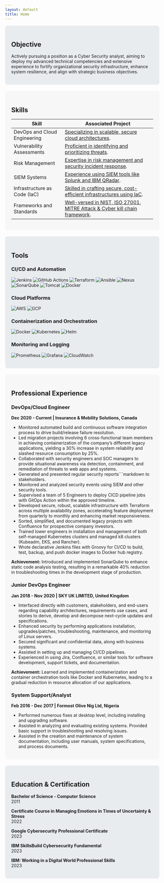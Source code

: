 ```yaml
---
layout: default
title: Home
---
```


<section id="objective" class="home-section" style="background-color: #e9ecef; padding: 20px; border-radius: 8px; margin-bottom: 20px;">
  <h2>Objective</h2>
  <p>Actively pursuing a position as a Cyber Security analyst, aiming to deploy my advanced technical competencies and extensive experience to fortify organizational security infrastructure, enhance system resilience, and align with strategic business objectives.</p>
</section>

<section id="skills" class="home-section" style="background-color: #f7f7f7; padding: 20px; border-radius: 8px; margin-bottom: 20px;">
  <h2 id="skills">Skills</h2>
  <table class="table table-striped">
    <thead>
      <tr>
        <th>Skill</th>
        <th>Associated Project</th>
      </tr>
    </thead>
    <tbody>
      <tr>
        <td>DevOps and Cloud Engineering</td>
        <td><a href="https://github.com/yourusername/devops-cloud-engineering">Specializing in scalable, secure cloud architectures</a>.</td>
      </tr>
      <tr>
        <td>Vulnerability Assessments</td>
        <td><a href="https://github.com/yourusername/vulnerability-assessments">Proficient in identifying and prioritizing threats</a>.</td>
      </tr>
      <tr>
        <td>Risk Management</td>
        <td><a href="https://github.com/yourusername/risk-management">Expertise in risk management and security incident response</a>.</td>
      </tr>
      <tr>
        <td>SIEM Systems</td>
        <td><a href="https://github.com/yourusername/siem-systems">Experience using SIEM tools like Splunk and IBM QRadar</a>.</td>
      </tr>
      <tr>
        <td>Infrastructure as Code (IaC)</td>
        <td><a href="https://github.com/yourusername/terraform-infrastructure">Skilled in crafting secure, cost-efficient infrastructures using IaC</a>.</td>
      </tr>
      <tr>
        <td>Frameworks and Standards</td>
        <td><a href="https://github.com/yourusername/frameworks-standards">Well-versed in NIST, ISO 27001, MITRE Attack & Cyber kill chain framework</a>.</td>
      </tr>
    </tbody>
  </table>
</section>

<section id="tools" class="home-section" style="background-color: #e9ecef; padding: 20px; border-radius: 8px; margin-bottom: 20px;">
  <h2 id="tools">Tools</h2>
  <h3>CI/CD and Automation</h3>
  <p>
    <img src="https://img.shields.io/badge/-Jenkins-D24939?&style=for-the-badge&logo=Jenkins&logoColor=white" alt="Jenkins">
    <img src="https://img.shields.io/badge/-GitHub_Actions-2088FF?&style=for-the-badge&logo=GitHub-Actions&logoColor=white" alt="GitHub Actions">
    <img src="https://img.shields.io/badge/-Terraform-623CE4?&style=for-the-badge&logo=Terraform&logoColor=white" alt="Terraform">
    <img src="https://img.shields.io/badge/-Ansible-EE0000?&style=for-the-badge&logo=Ansible&logoColor=white" alt="Ansible">
    <img src="https://img.shields.io/badge/-Nexus-4E73B9?&style=for-the-badge&logo=Sonatype&logoColor=white" alt="Nexus">
    <img src="https://img.shields.io/badge/-SonarQube-4E9BCD?&style=for-the-badge&logo=SonarQube&logoColor=white" alt="SonarQube">
    <img src="https://img.shields.io/badge/-Tomcat-F8DC75?&style=for-the-badge&logo=Apache%20Tomcat&logoColor=black" alt="Tomcat">
    <img src="https://img.shields.io/badge/-Docker-2496ED?&style=for-the-badge&logo=Docker&logoColor=white" alt="Docker">
  </p>

  <h3>Cloud Platforms</h3>
  <p>
    <img src="https://img.shields.io/badge/-AWS-232F3E?&style=for-the-badge&logo=Amazon-AWS&logoColor=white" alt="AWS">
    <img src="https://img.shields.io/badge/-GCP-4285F4?&style=for-the-badge&logo=Google-Cloud&logoColor=white" alt="GCP">
  </p>

  <h3>Containerization and Orchestration</h3>
  <p>
    <img src="https://img.shields.io/badge/-Docker-2496ED?&style=for-the-badge&logo=Docker&logoColor=white" alt="Docker">
    <img src="https://img.shields.io/badge/-Kubernetes-326CE5?&style=for-the-badge&logo=Kubernetes&logoColor=white" alt="Kubernetes">
    <img src="https://img.shields.io/badge/-Helm-0F1689?&style=for-the-badge&logo=Helm&logoColor=white" alt="Helm">
  </p>

  <h3>Monitoring and Logging</h3>
  <p>
    <img src="https://img.shields.io/badge/-Prometheus-E6522C?&style=for-the-badge&logo=Prometheus&logoColor=white" alt="Prometheus">
    <img src="https://img.shields.io/badge/-Grafana-F46800?&style=for-the-badge&logo=Grafana&logoColor=white" alt="Grafana">
    <img src="https://img.shields.io/badge/-CloudWatch-FF9900?&style=for-the-badge&logo=Amazon%20AWS&logoColor=white" alt="CloudWatch">
  </p>
</section>

<section id="experience" class="home-section" style="background-color: #f7f7f7; padding: 20px; border-radius: 8px; margin-bottom: 20px;">
  <h2 id="experience">Professional Experience</h2>
  <h3>DevOps/Cloud Engineer</h3>
  <p><strong>Dec 2020 - Current | Insurance & Mobility Solutions, Canada</strong></p>
  <ul>
    <li>Monitored automated build and continuous software integration process to drive build/release failure resolution.</li>
    <li>Led migration projects involving 6 cross-functional team members in achieving containerization of the company’s different legacy applications, yielding a 30% increase in system reliability and slashed resource consumption by 25%.</li>
    <li>Collaborated with security engineers and SOC managers to provide situational awareness via detection, containment, and remediation of threats to web apps and systems.</li>
    <li>Generated and presented regular security reports```markdown
    to stakeholders.</li>
    <li>Monitored and analyzed security events using SIEM and other security tools.</li>
    <li>Supervised a team of 5 Engineers to deploy CICD pipeline jobs with GitOps Action within the approved timeline.</li>
    <li>Developed secure, robust, scalable infrastructure with Terraform across multiple availability zones, accelerating feature deployment from quarterly to monthly and enhancing market responsiveness.</li>
    <li>Sorted, simplified, and documented legacy projects with Confluence for prospective company investors.</li>
    <li>Trained lower engineers in installation and management of both self-managed Kubernetes clusters and managed k8 clusters (Kubeadm, EKS, and Rancher).</li>
    <li>Wrote declarative Jenkins files with Groovy for CI/CD to build, test, backup, and push docker images to Docker hub registry.</li>
  </ul>
  <p><strong>Achievement:</strong> Introduced and implemented SonarQube to enhance static code analysis testing, resulting in a remarkable 40% reduction in troubleshooting times in the development stage of production.</p>

  <h3>Junior DevOps Engineer</h3>
  <p><strong>Jan 2018 - Nov 2020 | SKY UK LIMITED, United Kingdom</strong></p>
  <ul>
    <li>Interfaced directly with customers, stakeholders, and end-users regarding capability architectures, requirements use cases, and stories to derive, develop and decompose next-cycle updates and specifications.</li>
    <li>Enhanced security by performing applications installation, upgrades/patches, troubleshooting, maintenance, and monitoring of Linux servers.</li>
    <li>Secured significant and confidential data, along with business systems.</li>
    <li>Assisted in setting up and managing CI/CD pipelines.</li>
    <li>Experienced in using Jira, Confluence, or similar tools for software development, support tickets, and documentation.</li>
  </ul>
  <p><strong>Achievement:</strong> Learned and implemented containerization and container orchestration tools like Docker and Kubernetes, leading to a gradual reduction in resource allocation of our applications.</p>

  <h3>System Support/Analyst</h3>
  <p><strong>Feb 2016 - Dec 2017 | Formost Olive Nig Ltd, Nigeria</strong></p>
  <ul>
    <li>Performed numerous fixes at desktop level, including installing and upgrading software.</li>
    <li>Assisted in analyzing and evaluating existing systems. Provided basic support in troubleshooting and resolving issues.</li>
    <li>Assisted in the creation and maintenance of system documentation, including user manuals, system specifications, and process documents.</li>
  </ul>
</section>

<section id="education" class="home-section" style="background-color: #e9ecef; padding: 20px; border-radius: 8px; margin-bottom: 20px;">
  <h2 id="education">Education & Certification</h2>
  <p><strong>Bachelor of Science - Computer Science</strong><br>2011</p>
  <p><strong>Certificate Course in Managing Emotions in Times of Uncertainty & Stress</strong><br>2022</p>
  <p><strong>Google Cybersecurity Professional Certificate</strong><br>2023</p>
  <p><strong>IBM SkillsBuild Cybersecurity Fundamental</strong><br>2023</p>
  <p><strong>IBM: Working in a Digital World Professional Skills</strong><br>2023</p>
</section>



